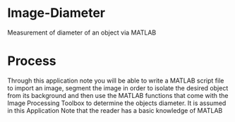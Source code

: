 # Image-Diameter
Measurement of diameter of an object via MATLAB

# Process
Through this application note you will be able to write a MATLAB script file to import an image,
segment the image in order to isolate the desired object from its background and then use the
MATLAB functions that come with the Image Processing Toolbox to determine the objects
diameter. It is assumed in this Application Note that the reader has a basic knowledge of
MATLAB
